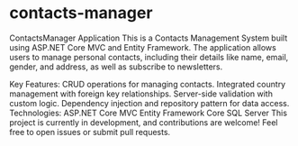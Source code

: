 # contacts-manager
ContactsManager Application
This is a Contacts Management System built using ASP.NET Core MVC and Entity Framework. The application allows users to manage personal contacts, including their details like name, email, gender, and address, as well as subscribe to newsletters.

Key Features:
CRUD operations for managing contacts.
Integrated country management with foreign key relationships.
Server-side validation with custom logic.
Dependency injection and repository pattern for data access.
Technologies:
ASP.NET Core MVC
Entity Framework Core
SQL Server
This project is currently in development, and contributions are welcome! Feel free to open issues or submit pull requests.
